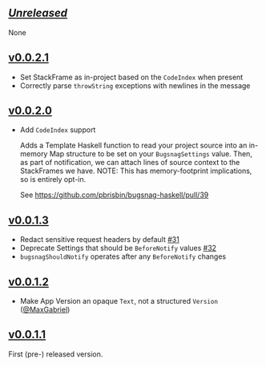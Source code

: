 ## [*Unreleased*](https://github.com/pbrisbin/bugsnag-haskell/compare/v0.0.2.1...master)

None

## [v0.0.2.1](https://github.com/pbrisbin/bugsnag-haskell/compare/v0.0.2.0...v0.0.2.1)

- Set StackFrame as in-project based on the `CodeIndex` when present
- Correctly parse `throwString` exceptions with newlines in the message

## [v0.0.2.0](https://github.com/pbrisbin/bugsnag-haskell/compare/v0.0.1.3...v0.0.2.0)

- Add `CodeIndex` support

  Adds a Template Haskell function to read your project source into an in-memory
  Map structure to be set on your `BugsnagSettings` value. Then, as part of
  notification, we can attach lines of source context to the StackFrames we
  have. NOTE: This has memory-footprint implications, so is entirely opt-in.

  See https://github.com/pbrisbin/bugsnag-haskell/pull/39

## [v0.0.1.3](https://github.com/pbrisbin/bugsnag-haskell/compare/v0.0.1.2...v0.0.1.3)

- Redact sensitive request headers by default [#31](https://github.com/pbrisbin/bugsnag-haskell/issues/31)
- Deprecate Settings that should be `BeforeNotify` values [#32](https://github.com/pbrisbin/bugsnag-haskell/issues/32)
- `bugsnagShouldNotify` operates after any `BeforeNotify` changes

## [v0.0.1.2](https://github.com/pbrisbin/bugsnag-haskell/tree/v0.0.1.2)

- Make App Version an opaque `Text`, not a structured `Version` ([@MaxGabriel](https://github.com/pbrisbin/bugsnag-haskell/pull/29))

## [v0.0.1.1](https://github.com/pbrisbin/bugsnag-haskell/tree/v0.0.1.1)

First (pre-) released version.
